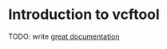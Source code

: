 # Introduction to vcftool

TODO: write [great documentation](http://jacobian.org/writing/what-to-write/)
